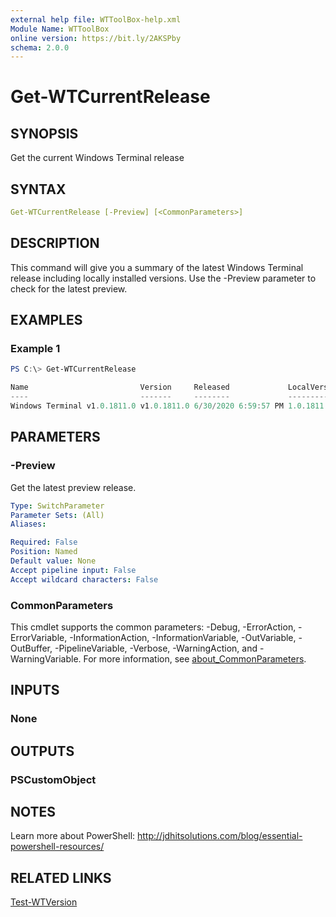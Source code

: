 ```yaml
---
external help file: WTToolBox-help.xml
Module Name: WTToolBox
online version: https://bit.ly/2AKSPby
schema: 2.0.0
---
```


# Get-WTCurrentRelease

## SYNOPSIS

Get the current Windows Terminal release

## SYNTAX

```yaml
Get-WTCurrentRelease [-Preview] [<CommonParameters>]
```

## DESCRIPTION

This command will give you a summary of the latest Windows Terminal release including locally installed versions. Use the -Preview parameter to check for the latest preview.

## EXAMPLES

### Example 1

```powershell
PS C:\> Get-WTCurrentRelease

Name                         Version     Released             LocalVersion
----                         -------     --------             ------------
Windows Terminal v1.0.1811.0 v1.0.1811.0 6/30/2020 6:59:57 PM 1.0.1811.0
```

## PARAMETERS

### -Preview

Get the latest preview release.

```yaml
Type: SwitchParameter
Parameter Sets: (All)
Aliases:

Required: False
Position: Named
Default value: None
Accept pipeline input: False
Accept wildcard characters: False
```

### CommonParameters

This cmdlet supports the common parameters: -Debug, -ErrorAction, -ErrorVariable, -InformationAction, -InformationVariable, -OutVariable, -OutBuffer, -PipelineVariable, -Verbose, -WarningAction, and -WarningVariable. For more information, see [about_CommonParameters](http://go.microsoft.com/fwlink/?LinkID=113216).

## INPUTS

### None

## OUTPUTS

### PSCustomObject

## NOTES

Learn more about PowerShell: http://jdhitsolutions.com/blog/essential-powershell-resources/

## RELATED LINKS

[Test-WTVersion]()
